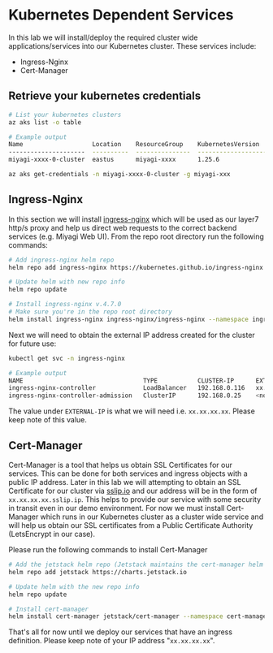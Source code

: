 # Kubernetes Dependent Services

In this lab we will install/deploy the required cluster wide applications/services into our Kubernetes cluster. These services include:

- Ingress-Nginx
- Cert-Manager

## Retrieve your kubernetes credentials

```bash
# List your kubernetes clusters
az aks list -o table

# Example output
Name                   Location    ResourceGroup    KubernetesVersion    CurrentKubernetesVersion    ProvisioningState    Fqdn
---------------------  ----------  ---------------  -------------------  --------------------------  -------------------  ---------------------------------------------------
miyagi-xxxx-0-cluster  eastus      miyagi-xxxx      1.25.6               1.25.6                      Succeeded            miyagi-xxxx-0-cluster-xxxxxxxx.hcp.eastus.azmk8s.io

az aks get-credentials -n miyagi-xxxx-0-cluster -g miyagi-xxx
```

## Ingress-Nginx

In this section we will install [ingress-nginx](https://github.com/kubernetes/ingress-nginx) which will be used as our layer7 http/s proxy and help us direct web requests to the correct backend services (e.g. Miyagi Web UI).  From the repo root directory run the following commands:

```bash
# Add ingress-nginx helm repo
helm repo add ingress-nginx https://kubernetes.github.io/ingress-nginx

# Update helm with new repo info
helm repo update

# Install ingress-nginx v.4.7.0
# Make sure you're in the repo root directory
helm install ingress-nginx ingress-nginx/ingress-nginx --namespace ingress-nginx --create-namespace --version 4.7.0 --values infrastructure/kubernetes/manifests/10-infrastructure/ingress-nginx/values.yaml
```

Next we will need to obtain the external IP address created for the cluster for future use:

```bash
kubectl get svc -n ingress-nginx

# Example output
NAME                                 TYPE           CLUSTER-IP      EXTERNAL-IP   PORT(S)                      AGE
ingress-nginx-controller             LoadBalancer   192.168.0.116   xx.xx.xx.xx   80:32724/TCP,443:32592/TCP   28s
ingress-nginx-controller-admission   ClusterIP      192.168.0.25    <none>        443/TCP                      28s
```

The value under ```EXTERNAL-IP``` is what we will need i.e. ```xx.xx.xx.xx```.  Please keep note of this value.

## Cert-Manager

Cert-Manager is a tool that helps us obtain SSL Certificates for our services.  This can be done for both services and ingress objects with a public IP address.  Later in this lab we will attempting to obtain an SSL Certificate for our cluster via [sslip.io](https://sslip.io) and our address will be in the form of ```xx.xx.xx.xx.sslip.ip```.  This helps to provide our service with some security in transit even in our demo environment.  For now we must install Cert-Manager which runs in our Kubernetes cluster as a cluster wide service and will help us obtain our SSL certificates from a Public Certificate Authority (LetsEncrypt in our case).

Please run the following commands to install Cert-Manager

```bash
# Add the jetstack helm repo (Jetstack maintains the cert-manager helm chart)
helm repo add jetstack https://charts.jetstack.io

# Update helm with the new repo info
helm repo update

# Install cert-manager
helm install cert-manager jetstack/cert-manager --namespace cert-manager --create-namespace --version v1.12.0 --set installCRDs=true
```

That's all for now until we deploy our services that have an ingress definition.  Please keep note of your IP address "```xx.xx.xx.xx```".
